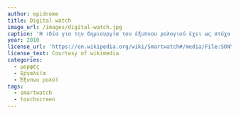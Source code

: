 ```yaml
---
author: epidrome
title: Digital watch
image_url: /images/digital-watch.jpg
caption: 'Η ιδέα για την δημιουργία του έξυπνου ρολογιού έχει ως στόχο να είναι ένας φορητός υπολογιστής με την μορφή ρολογιού. Η Sony Ericsson έκανε μια πρώτη προσπάθεια με μια φορητή συσκευή ρολογιού που είναι μια εξωτερική οθόνη Bluetooth για ένα smartphone Android  '
year: 2010
license_url: 'https://en.wikipedia.org/wiki/Smartwatch#/media/File:SONY_SmartWatch_2.jpg'
license_text: Courtesy of wikimedia
categories:
  - μορφές
  - Εργαλεία
  - Έξυπνο ρολόϊ
tags:
  - smartwatch
  - touchscreen
---
```

